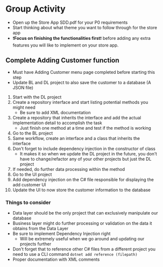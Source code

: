 # Group Activity
* Open up the Store App SDD.pdf for your P0 requirements
* Start thinking about what theme you want to follow through for the store app
* :exclamation:**Focus on finishing the functionalities first**:exclamation: before adding any extra features you will like to implement on your store app.

## Complete Adding Customer function
* Must have Adding Customer menu page completed before starting this step
* Update BL and DL project to also save the customer to a database (A JSON file)
1. Start with the DL project
2. Create a repository interface and start listing potential methods you might need
    * Be sure to add XML documentation
3. Create a repository that inherits the interface and add the actual implementation detail to accomplish the task
    * Just finish one method at a time and test if the method is working
4. Go to the BL project
5. Same workflow, create an interface and a class that inherits the interface
6. Don't forget to include dependency injection in the constructor of class
    * It makes it so when we update the DL project in the future, you don't have to change/refactor any of your other projects but just the DL project
7. If needed, do further data processing within the method
8. Go to the UI project
9. Add dependency injection on the C# file responsible for displaying the add customer UI
10. Update the UI to now store the customer information to the database

### Things to consider
* Data layer should be the only project that can exclusively manipulate our database
* Business layer might do further processing or validation on the data it obtains from the Data Layer
* Be sure to implement Dependency Injection right
    * Will be extremely useful when we go around and updating our projects further
* Don't forget that to reference other C# files from a different project you need to use a CLI command
``dotnet add reference (filepath)``
* Proper documentation with XML comments
